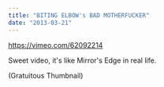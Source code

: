 ```yaml
---
title: "BITING ELBOW's BAD MOTHERFUCKER"
date: "2013-03-21"
---
```


https://vimeo.com/62092214

Sweet video, it's like Mirror's Edge in real life.

(Gratuitous Thumbnail)

